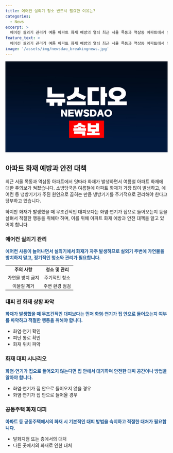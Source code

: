 ```yaml
---
title: 에어컨 실외기 청소 반드시 필요한 이유는?
categories:
  - News
excerpt: >
  에어컨 실외기 관리가 여름 아파트 화재 예방의 열쇠 최근 서울 목동과 역삼동 아파트에서 잇따라 화재가 발생하면서 여름철 아파트 화재에 대한 주의보가 켜졌다. 소방당국은 여름철에는 에어컨 등 냉방기기에서 전기적 요인에 의한 화재가 자주 발생하며, 관리와 청소가 필수라고 당부했다. 이러한 화재로 5년간 1천781명의 인명피해가 발생했으며, 대피 중에 발생한 인명피해가 더 많았다. 따라서 화재 발생 시 무조건 대피하는 것이 아니라, 화재 상황을 살피고 적절히 행동해야 한다.
feature_text: >
  에어컨 실외기 관리가 여름 아파트 화재 예방의 열쇠 최근 서울 목동과 역삼동 아파트에서 잇따라 화재가 발생하면서 여름철 아파트 화재에 대한 주의보가 켜졌다. 소방당국은 여름철에는 에어컨 등 냉방기기에서 전기적 요인에 의한 화재가 자주 발생하며, 관리와 청소가 필수라고 당부했다. 이러한 화재로 5년간 1천781명의 인명피해가 발생했으며, 대피 중에 발생한 인명피해가 더 많았다. 따라서 화재 발생 시 무조건 대피하는 것이 아니라, 화재 상황을 살피고 적절히 행동해야 한다.
image: '/assets/img/newsdao_breakingnews.jpg'
---
```


<p><img src="/assets/img/newsdao_breakingnews.jpg" alt="firstkoreanews 속보" /></p>

<h2 data-ke-size="size26">아파트 화재 예방과 안전 대책</h2>

<p data-ke-size="size16">최근 서울 목동과 역삼동 아파트에서 잇따라 화재가 발생하면서 여름철 아파트 화재에 대한 주의보가 켜졌습니다. 소방당국은 여름철에 아파트 화재가 가장 많이 발생하고, 에어컨 등 냉방기기가 주된 원인으로 꼽히는 만큼 냉방기기를 주기적으로 관리해야 한다고 당부하고 있습니다.</p>

<p data-ke-size="size16">하지만 화재가 발생했을 때 무조건적인 대피보다는 화염·연기가 집으로 들어오는지 등을 살펴서 적절한 행동을 취해야 하며, 이를 위해 아파트 화재 예방과 안전 대책을 알고 있어야 합니다.</p>

<h3 data-ke-size="size24">에어컨 실외기 관리</h3>

<p data-ke-size="size16"><b><span style="color: #1a5490;">에어컨 사용이 늘어나면서 실외기에서 화재가 자주 발생하므로 실외기 주변에 가연물을 방치하지 말고, 정기적인 청소와 관리가 필요합니다.</span></b></p>

<table>
<tbody>
<tr>
<td style="text-align: center; height: 17px;"><b>주의 사항</b></td>
<td style="text-align: center; height: 17px;"><b>청소 및 관리</b></td>
</tr>
<tr>
<td style="text-align: center; height: 17px;">가연물 방치 금지</td>
<td style="text-align: center; height: 17px;">주기적인 청소</td>
</tr>
<tr>
<td style="text-align: center; height: 17px;">이물질 제거</td>
<td style="text-align: center; height: 17px;">주변 환경 점검</td>
</tr>
</tbody>
</table>

<h3 data-ke-size="size24">대피 전 화재 상황 파악</h3>

<p data-ke-size="size16"><b><span style="color: #1a5490;">화재가 발생했을 때 무조건적인 대피보다는 먼저 화염·연기가 집 안으로 들어오는지 여부를 파악하고 적절한 행동을 취해야 합니다.</span></b></p>

<ul>
<li>화염·연기 확인</li>
<li>피난 통로 확인</li>
<li>화재 위치 파악</li>
</ul>

<h3 data-ke-size="size24">화재 대피 시나리오</h3>

<p data-ke-size="size16"><b><span style="color: #1a5490;">화염·연기가 집으로 들어오지 않는다면 집 안에서 대기하며 안전한 대피 공간이나 방법을 알아야 합니다.</span></b></p>

<ul>
<li>화염·연기가 집 안으로 들어오지 않을 경우</li>
<li>화염·연기가 집 안으로 들어올 경우</li>
</ul>

<h3 data-ke-size="size24">공동주택 화재 대피</h3>

<p data-ke-size="size16"><b><span style="color: #1a5490;">아파트 등 공동주택에서의 화재 시 기본적인 대피 방법을 숙지하고 적절한 대처가 필요합니다.</span></b></p>

<ul>
<li>발화지점 또는 층에서의 대처</li>
<li>다른 곳에서의 화재로 인한 대처</li>
</ul>

<p data-ke-size="size16">&nbsp;</p>


